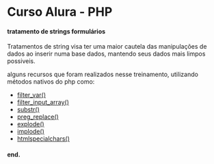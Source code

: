 # Curso Alura - PHP
#### tratamento de strings formulários

Tratamentos de string visa ter uma maior cautela das manipulações de dados ao inserir numa base dados, mantendo seus dados mais limpos possiveis.

alguns recursos que foram realizados nesse treinamento, utilizando métodos nativos do php como:

- [filter_var()](https://www.php.net/manual/en/function.filter-var)
- [filter_input_array()](https://www.php.net/manual/en/function.filter-input-array)
- [substr()](https://www.w3schools.com/php/func_string_substr.asp)
- [preg_replace()](https://www.w3schools.com/php/func_regex_preg_replace.asp)
- [explode()](https://www.w3schools.com/php/func_string_explode.asp)
- [implode()](https://www.w3schools.com/php/func_string_implode.asp)
- [htmlspecialchars()](https://www.w3schools.com/php/func_string_htmlspecialchars.asp)

#### end.
